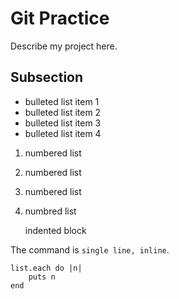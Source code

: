 # Git Practice

Describe my project here.

## Subsection

* bulleted list item 1 
* bulleted list item 2 
* bulleted list item 3 
* bulleted list item 4

1. numbered list
2. numbered list
3. numbered list
4. numbred list

    indented block

The command is `single line, inline`.

```
list.each do |n|
    puts n
end
```